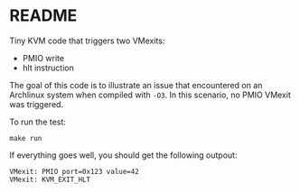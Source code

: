 # README

Tiny KVM code that triggers two VMexits:

- PMIO write
- hlt instruction

The goal of this code is to illustrate an issue that encountered on an Archlinux system when compiled with `-O3`.
In this scenario, no PMIO VMexit was triggered.

To run the test:
```
make run
```

If everything goes well, you should get the following outpout:
```
VMexit: PMIO port=0x123 value=42
VMexit: KVM_EXIT_HLT
```
